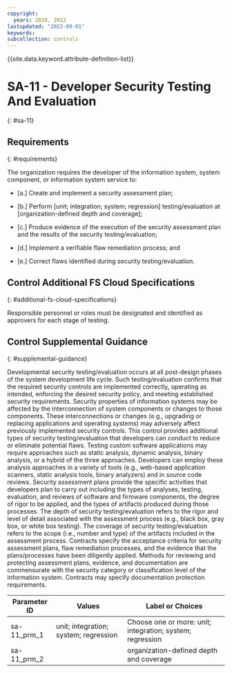 ```yaml
---
copyright:
  years: 2020, 2022
lastupdated: "2022-09-01"
keywords: 
subcollection: controls
---
```



{{site.data.keyword.attribute-definition-list}}


# SA-11 - Developer Security Testing And Evaluation
{: #sa-11}

## Requirements
{: #requirements}

The organization requires the developer of the information system, system component, or information system service to:

- \[a.\] Create and implement a security assessment plan;

- \[b.\] Perform [unit; integration; system; regression] testing/evaluation at [organization-defined depth and coverage];

- \[c.\] Produce evidence of the execution of the security assessment plan and the results of the security testing/evaluation;

- \[d.\] Implement a verifiable flaw remediation process; and

- \[e.\] Correct flaws identified during security testing/evaluation.

## Control Additional FS Cloud Specifications
{: #additional-fs-cloud-specifications}

Responsible personnel or roles must be designated and identified as approvers for each stage of testing.

## Control Supplemental Guidance
{: #supplemental-guidance}

Developmental security testing/evaluation occurs at all post-design phases of the system development life cycle. Such testing/evaluation confirms that the required security controls are implemented correctly, operating as intended, enforcing the desired security policy, and meeting established security requirements. Security properties of information systems may be affected by the interconnection of system components or changes to those components. These interconnections or changes (e.g., upgrading or replacing applications and operating systems) may adversely affect previously implemented security controls. This control provides additional types of security testing/evaluation that developers can conduct to reduce or eliminate potential flaws. Testing custom software applications may require approaches such as static analysis, dynamic analysis, binary analysis, or a hybrid of the three approaches. Developers can employ these analysis approaches in a variety of tools (e.g., web-based application scanners, static analysis tools, binary analyzers) and in source code reviews. Security assessment plans provide the specific activities that developers plan to carry out including the types of analyses, testing, evaluation, and reviews of software and firmware components, the degree of rigor to be applied, and the types of artifacts produced during those processes. The depth of security testing/evaluation refers to the rigor and level of detail associated with the assessment process (e.g., black box, gray box, or white box testing). The coverage of security testing/evaluation refers to the scope (i.e., number and type) of the artifacts included in the assessment process. Contracts specify the acceptance criteria for security assessment plans, flaw remediation processes, and the evidence that the plans/processes have been diligently applied. Methods for reviewing and protecting assessment plans, evidence, and documentation are commensurate with the security category or classification level of the information system. Contracts may specify documentation protection requirements.

| Parameter ID | Values | Label or Choices |
|---|---|---|
| sa-11_prm_1 | unit; integration; system; regression | Choose one or more: unit; integration; system; regression |
| sa-11_prm_2 |  | organization-defined depth and coverage |